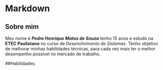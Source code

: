 # **Markdown** 

## Sobre mim

Meu nome é  **_Pedro Henrique Matos de Souza_** tenho 15 anos e estudo na __ETEC Paulistano__ no curso de _Desenvilvimento de Sistemas_. Tenho objetivo de melhorar minhas habilidades técnicas, para cada vez mais ter o melhor desempenho possível no mercado de trabalho.

##Habilidades:


